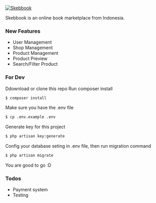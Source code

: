[![Skebbook](http://skebbook.com/img/logo.png)](http://skebbook.com)

Skebbook is an online book marketplace from Indonesia.

### New Features

- User Management
- Shop Management
- Product Management
- Product Preview
- Search/Filter Product

### For Dev

Ddownload or clone this repo
Run composer install
```sh
$ composer install
```
Make sure you have the .env file
```sh
$ cp .env.example .env
```
Generate key for this project
```sh
$ php artisan key:generate
```
Config your database seting in .env file, then run migration command
```sh
$ php artisan migrate
```
You are good to go :D


### Todos

 - Payment system
 - Testing


